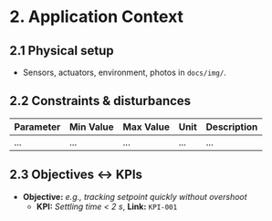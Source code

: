 # 2. Application Context

## 2.1 Physical setup
- Sensors, actuators, environment, photos in `docs/img/`.

## 2.2 Constraints & disturbances

| Parameter | Min Value | Max Value | Unit | Description |
|-----------|-----------|-----------|------|-------------|
| ...       | ...       | ...       | ...  | ...         |

## 2.3 Objectives ↔ KPIs
- **Objective:** _e.g., tracking setpoint quickly without overshoot_
  - **KPI:** _Settling time < 2 s_, **Link:** `KPI-001`
